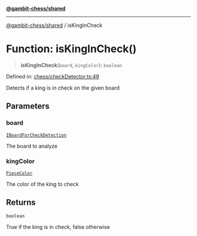 [**@gambit-chess/shared**](../README.md)

***

[@gambit-chess/shared](../globals.md) / isKingInCheck

# Function: isKingInCheck()

> **isKingInCheck**(`board`, `kingColor`): `boolean`

Defined in: [chess/checkDetector.ts:49](https://github.com/cango91/gambit-chess/blob/b8ea13e4976c99c29d095eae7bc504b86f9add51/shared/src/chess/checkDetector.ts#L49)

Detects if a king is in check on the given board

## Parameters

### board

[`IBoardForCheckDetection`](../interfaces/IBoardForCheckDetection.md)

The board to analyze

### kingColor

[`PieceColor`](../type-aliases/PieceColor.md)

The color of the king to check

## Returns

`boolean`

True if the king is in check, false otherwise

